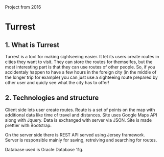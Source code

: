 Project from 2016
# Turrest

## 1. What is Turrest

Turrest is a tool for making sightseeing easier. It let its users create routes in cities they want to visit.
They can store the routes for themselfes, but the most interesting part is that they can use routes of other people.
So, if you accidentaly happen to have a few hours in the foreign city (in the middle of the longer trip for example)
you can just use a sighteeing route prepared by other user and quicly see what the city has to offer!

## 2. Technologies and structure

Client side lets user create routes. Route is a set of points on the map with additional data like time of travel and distances.
Site uses Google Maps API along with Jquery. Data is exchanged with server via JSON. Site is made prettier with Bootstrap.  

On the server side there is REST API served using Jersey framework. 
Server is responsible mainly for saving, retreiving and searching for routes.

Database used is Oracle Database 11g.
